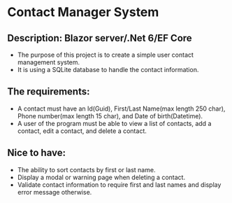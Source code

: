 # Contact Manager System
## Description: Blazor server/.Net 6/EF Core
- The purpose of this project is to create a simple user contact management system. 
- It is using a SQLite database to handle the contact information.
## The requirements: 
- A contact must have an Id(Guid), First/Last Name(max length 250 char), Phone number(max length 15 char), and Date of birth(Datetime).
- A user of the program must be able to view a list of contacts, add a contact, edit a contact, and delete a contact.
## Nice to have:
- The ability to sort contacts by first or last name.
- Display a modal or warning page when deleting a contact.
- Validate contact information to require first and last names and display error message otherwise.
